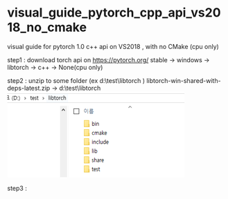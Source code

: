 # visual_guide_pytorch_cpp_api_vs2018_no_cmake
visual guide for pytorch 1.0 c++ api  on VS2018 , with no CMake (cpu only)


step1 : download torch api on https://pytorch.org/ 
  stable -> windows -> libtorch -> c++ -> None(cpu only) 

step2 : unzip to some folder (ex d:\test\libtorch )
  libtorch-win-shared-with-deps-latest.zip -> d:\test\libtorch
  ![folder preview](https://github.com/nomoreid/visual_guide_pytorch_cpp_api_vs2018_no_cmake/blob/master/screenshot/0.PNG)

step3 :
